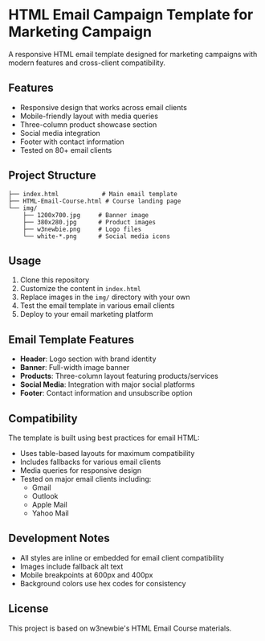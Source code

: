# HTML Email Campaign Template for Marketing Campaign

A responsive HTML email template designed for marketing campaigns with modern features and cross-client compatibility.

## Features

- Responsive design that works across email clients
- Mobile-friendly layout with media queries
- Three-column product showcase section
- Social media integration
- Footer with contact information
- Tested on 80+ email clients

## Project Structure

```
├── index.html            # Main email template
├── HTML-Email-Course.html # Course landing page
└── img/
    ├── 1200x700.jpg     # Banner image
    ├── 380x280.jpg      # Product images
    ├── w3newbie.png     # Logo files
    └── white-*.png      # Social media icons
```

## Usage

1. Clone this repository
2. Customize the content in `index.html`
3. Replace images in the `img/` directory with your own
4. Test the email template in various email clients
5. Deploy to your email marketing platform

## Email Template Features

- **Header**: Logo section with brand identity
- **Banner**: Full-width image banner
- **Products**: Three-column layout featuring products/services
- **Social Media**: Integration with major social platforms
- **Footer**: Contact information and unsubscribe option

## Compatibility

The template is built using best practices for email HTML:
- Uses table-based layouts for maximum compatibility
- Includes fallbacks for various email clients
- Media queries for responsive design
- Tested on major email clients including:
  - Gmail
  - Outlook
  - Apple Mail
  - Yahoo Mail

## Development Notes

- All styles are inline or embedded for email client compatibility
- Images include fallback alt text
- Mobile breakpoints at 600px and 400px
- Background colors use hex codes for consistency

## License

This project is based on w3newbie's HTML Email Course materials.
